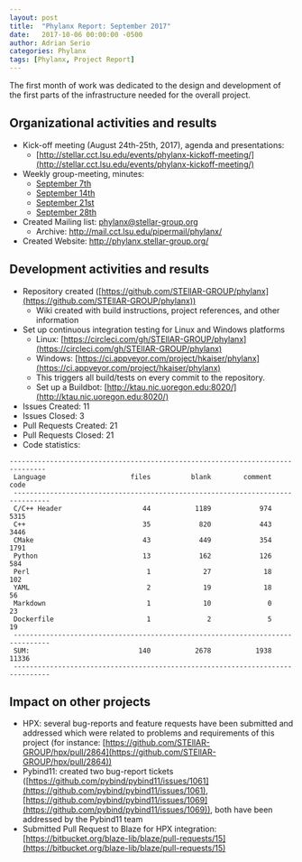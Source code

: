 ```yaml
---
layout: post
title:  "Phylanx Report: September 2017"
date:   2017-10-06 00:00:00 -0500
author: Adrian Serio
categories: Phylanx
tags: [Phylanx, Project Report]
---
```

The first month of work was dedicated to the design and development of the first parts of the infrastructure needed for the overall project.

## Organizational activities and results


* Kick-off meeting (August 24th-25th, 2017), agenda and presentations:
    * [http://stellar.cct.lsu.edu/events/phylanx-kickoff-meeting/](http://stellar.cct.lsu.edu/events/phylanx-kickoff-meeting/)
* Weekly group-meeting, minutes:
    * [September 7th](https://drive.google.com/open?id=0B-L3qi_kGiCLWHlENUZJRWJLbFk)
    * [September 14th](https://drive.google.com/open?id=0B-L3qi_kGiCLSFFlemVqN3g0Q0E)
    * [September 21st](https://drive.google.com/open?id=0B-L3qi_kGiCLamJMNzVJN3hjTFE)
    * [September 28th](https://drive.google.com/open?id=0B-L3qi_kGiCLY1Bic01oem5DM0E)
* Created Mailing list: phylanx@stellar-group.org
    * Archive: http://mail.cct.lsu.edu/pipermail/phylanx/
* Created Website: http://phylanx.stellar-group.org/

## Development activities and results

* Repository created ([https://github.com/STEllAR-GROUP/phylanx](https://github.com/STEllAR-GROUP/phylanx))
    * Wiki created with build instructions, project references, and other information
* Set up continuous integration testing for Linux and Windows platforms
    * Linux: [https://circleci.com/gh/STEllAR-GROUP/phylanx](https://circleci.com/gh/STEllAR-GROUP/phylanx)
    * Windows: [https://ci.appveyor.com/project/hkaiser/phylanx](https://ci.appveyor.com/project/hkaiser/phylanx)
    * This triggers all build/tests on every commit to the repository.
    * Set up a Buildbot: [http://ktau.nic.uoregon.edu:8020/](http://ktau.nic.uoregon.edu:8020/)
* Issues Created: 11
* Issues Closed: 3
* Pull Requests Created: 21
* Pull Requests Closed: 21
* Code statistics:
```
-------------------------------------------------------------------------------
 Language                     files          blank        comment           code
 -------------------------------------------------------------------------------
 C/C++ Header                    44           1189            974           5315
 C++                             35            820            443           3446
 CMake                           43            449            354           1791
 Python                          13            162            126            584
 Perl                             1             27             18            102
 YAML                             2             19             18             56
 Markdown                         1             10              0             23
 Dockerfile                       1              2              5             19
 -------------------------------------------------------------------------------
 SUM:                           140           2678           1938          11336
 -------------------------------------------------------------------------------
```

## Impact on other projects

* HPX: several bug-reports and feature requests have been submitted and addressed which were related to problems and requirements of this project (for instance: [https://github.com/STEllAR-GROUP/hpx/pull/2864](https://github.com/STEllAR-GROUP/hpx/pull/2864))
* Pybind11: created two bug-report tickets ([https://github.com/pybind/pybind11/issues/1061](https://github.com/pybind/pybind11/issues/1061), [https://github.com/pybind/pybind11/issues/1069](https://github.com/pybind/pybind11/issues/1069)), both have been addressed by the Pybind11 team
* Submitted Pull Request to Blaze for HPX integration: [https://bitbucket.org/blaze-lib/blaze/pull-requests/15](https://bitbucket.org/blaze-lib/blaze/pull-requests/15)

